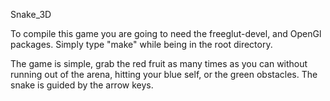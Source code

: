 Snake_3D

To compile this game you are going to need the freeglut-devel, and OpenGl packages. Simply type "make" while being in the root directory.

The game is simple, grab the red fruit as many times as you can without running out of the arena, hitting your blue self, or the green obstacles. The snake is guided by the arrow keys.